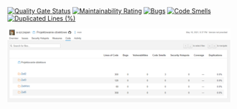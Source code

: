 
[![Quality Gate Status](https://sonarcloud.io/api/project_badges/measure?project=a-szczepan_Projektowanie-obiektowe&metric=alert_status)](https://sonarcloud.io/dashboard?id=a-szczepan_Projektowanie-obiektowe)
[![Maintainability Rating](https://sonarcloud.io/api/project_badges/measure?project=a-szczepan_Projektowanie-obiektowe&metric=sqale_rating)](https://sonarcloud.io/dashboard?id=a-szczepan_Projektowanie-obiektowe)
[![Bugs](https://sonarcloud.io/api/project_badges/measure?project=a-szczepan_Projektowanie-obiektowe&metric=bugs)](https://sonarcloud.io/dashboard?id=a-szczepan_Projektowanie-obiektowe)
[![Code Smells](https://sonarcloud.io/api/project_badges/measure?project=a-szczepan_Projektowanie-obiektowe&metric=code_smells)](https://sonarcloud.io/dashboard?id=a-szczepan_Projektowanie-obiektowe)
[![Duplicated Lines (%)](https://sonarcloud.io/api/project_badges/measure?project=a-szczepan_Projektowanie-obiektowe&metric=duplicated_lines_density)](https://sonarcloud.io/dashboard?id=a-szczepan_Projektowanie-obiektowe)

![alt text](https://github.com/a-szczepan/Projektowanie-obiektowe/blob/main/Zad6/sonar.PNG)
